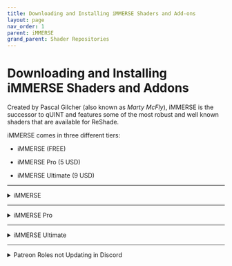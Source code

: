 ```yaml
---
title: Downloading and Installing iMMERSE Shaders and Add-ons
layout: page
nav_order: 1
parent: iMMERSE
grand_parent: Shader Repositories
---
```


# Downloading and Installing iMMERSE Shaders and Addons

Created by Pascal Gilcher (also known as _Marty McFly_), iMMERSE is the successor to qUINT and features some of the most robust and well known shaders that are available for ReShade.

iMMERSE comes in three different tiers:

* iMMERSE (FREE)

* iMMERSE Pro (5 USD)

* iMMERSE Ultimate (9 USD)

---

<details markdown="block" class="details-tree">
<summary>iMMERSE</summary>

iMMERSE is the core repository of shaders from Pascal that are available [on GitHub](https://github.com/martymcmodding/iMMERSE).

The iMMERSE repository includes:

* iMMERSE Launchpad

* iMMERSE MXAO

* iMMERSE Sharpen

* iMMERSE Anti-Aliasing

---

<details markdown="block" class="details-tree">
<summary>Installing the iMMERSE Repository</summary>

To install the iMMERSE repository, utilize the ReShade Installer to download the iMMERSE repository during the shader installation process.

**Alternatively**, if you would like to install this repository manually, check out [our guide for installing ReShade shaders manually](https://guides.martysmods.com/docs/reshade-guides/downloading-and-installing-reshade/#step-1-create-a-reshade-shaders-folder)!

</details>

</details>

---

<details markdown="block" class="details-tree">
<summary>iMMERSE Pro</summary>

iMMERSE Pro is a premium repository of Pascal's shaders, available to [the "Raytracers" tier members from Pascal's Patreon](http://www.patreon.com/mcflypg).

For $5 USD, you can access this repository, which currently features:

* iMMERSE Pro RTGI

* iMMERSE Pro Clarity

* iMMERSE Pro Depth of Field

* iMMERSE Pro ReGrade

* iMMERSE Pro Solaris

---

<details markdown="block" class="details-tree">
<summary>Downloading and Installing the iMMERSE Pro Repository</summary>

To access the iMMERSE Pro Archive, make sure you're a current subscriber to [Pascal's Patreon at the $5 USD Raytracers tier](http://www.patreon.com/mcflypg).

Once subscribed, you are able to download iMMERSE Pro shaders from [Pascal's Discord (PGHUB)](https://discord.com/invite/wY49KMxjHT). You can find the latest iMMERSE Pro shader archive in the [#downloads-level-1](https://discord.com/channels/494578207505514496/494599998059839498) Discord channel.

You are free to keep these shaders after your subscription and you will not be revoked access to these shaders at any given point. You are also free to end your subscription at any time.

Once you've downloaded the latest iMMERSE Pro Shader archive, you can install them with a simple drag and drop procedure. This process is shown in [our guide for installing ReShade Shaders manually](https://guides.martysmods.com/docs/reshade-guides/downloading-and-installing-reshade/#step-1-create-a-reshade-shaders-folder)!

</details>

</details>

---

<details markdown="block" class="details-tree">
<summary>iMMERSE Ultimate</summary>

iMMERSE Ultimate is an aditional premium collection of Pascal's shaders, available to [the "Pathtracers" tier members from Pascal's Patreon](http://www.patreon.com/mcflypg).

For $10 USD, you can access this suite, which features:

* iMMERSE Ultimate Convolution Bloom

* iMMERSE Ultimate ReGrade +

---

<details markdown="block" class="details-tree">
<summary>Downloading the iMMERSE Ultimate Repository</summary>

To access the iMMERSE Ultimate repository, make sure you're a current subscriber to [Pascal's Patreon for the $10 USD Pathtracers tier](http://www.patreon.com/mcflypg).

Once subscribed, you are able to download iMMERSE Pro repository from [Pascal's Discord (PGHUB)](https://discord.com/invite/wY49KMxjHT). 

You can find the latest iMMERSE Pro shader archive in the [#downloads-level-2](https://discord.com/channels/494578207505514496/494599917273350164) Discord channel.

You are free to keep these shaders after your subscription and you will not be revoked access to these shaders at any given point. You are also free to end your subscription at any time.

</details>

---

<details markdown="block" class="details-tree">
<summary>Installing iMMERSE Ultimate Shaders</summary>

Once you've downloaded the latest iMMERSE Ultimate Shader archive, you can install them with a simple drag and drop procedure. This process is shown in [our guide for installing ReShade Shaders manually](https://guides.martysmods.com/docs/reshade-guides/downloading-and-installing-reshade/#step-1-create-a-reshade-shaders-folder)!

</details>

---

<details markdown="block" class="details-tree">
<summary>Installing iMMERSE Ultimate Add-ons</summary>

## **Step 1:** Open the iMMERSE Ultimate Archive

Open the iMMERSE Ultimate archive that you've downloaded from the PGHub Discord:

![Image](../images/downloading-and-installing-immerse-shaders/immerse_ultimate_archive.jpg)

---

## **Step 2:** Navigate to the Addons Folder

Open the `Addons` folder within the iMMERSE Ultimate Archive

![Image](../images/downloading-and-installing-immerse-shaders/immerse_ultimate_addons.jpg)

---

## **Step 3:** Open Your Game Folder

Navigate to your game folder where ReShade and the game exectuable exist.

If you're unsure where your game directory is located, please see our guide on [how to locate your game's executable](https://guides.martysmods.com/docs/additional-guides/finding-your-game-executable-and-directory/) for assistance!

---

## **Step 4:** Drag and Drop the Addons Into Your Game Folder

Drag and drop the addon files from the iMMERSE Ultimate archive into your game folder.

![Image](../images/downloading-and-installing-immerse-shaders/addons_drag_and_drop.jpg)

After moving the addon files into your game folder, you've sucessfully installed the iMMERSE Ultimate Add-on portion of the archive!

</details>

</details>

---

<details markdown="block" class="details-tree">
<summary>Patreon Roles not Updating in Discord</summary>

If you're having trouble accessing the iMMERSE Pro archive due to role permissions in the Discord, follow these steps to resolve the issue:

---

## **Step 1:** Open Patreon's `Connected Apps` Settings

Navigate to [Patreon's 'Connected Apps' Settings](https://www.patreon.com/settings/apps/)

---

## **Step 2:** Navigate to the Discord Account Connections

Click the `Discord` Icon:

![Image](../images/downloading-and-installing-immerse-shaders/patreon_discord_icon.jpg) 

---

## **Step 3:** Disconnect your Discord Account

Click `Disconnect` to unlink your Discord Account from Patreon:

![Image](../images/downloading-and-installing-immerse-shaders/patreon_disconnect_discord.jpg)

---

## **Step 4:** Reconnect your Discord Account

Click `Connect` and sign into your Discord account:

![Image](../images/downloading-and-installing-immerse-shaders/patreon_connect_discord.jpg)

---

## **Step 5:** Grant Discord Permissions for Patreon

Grant Permission by clicking `Authorize`:

![Image](../images/downloading-and-installing-immerse-shaders/discord_authorize.jpg)

---

## **Step 6:** Check Your Role Access
Finally, verify your updated roles within the PGHub Discord Server.

If you still do not have your Patreon roles in Discord, please leave the Discord server and then rejoin through Patreon!

</details>